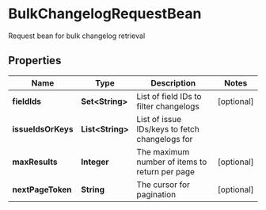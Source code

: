 

# BulkChangelogRequestBean

Request bean for bulk changelog retrieval

## Properties

| Name | Type | Description | Notes |
|------------ | ------------- | ------------- | -------------|
|**fieldIds** | **Set&lt;String&gt;** | List of field IDs to filter changelogs |  [optional] |
|**issueIdsOrKeys** | **List&lt;String&gt;** | List of issue IDs/keys to fetch changelogs for |  |
|**maxResults** | **Integer** | The maximum number of items to return per page |  [optional] |
|**nextPageToken** | **String** | The cursor for pagination |  [optional] |



